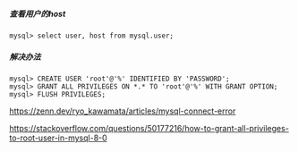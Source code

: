 ##### 查看用户的host

    mysql> select user, host from mysql.user;
    
##### 解决办法

    mysql> CREATE USER 'root'@'%' IDENTIFIED BY 'PASSWORD';
    mysql> GRANT ALL PRIVILEGES ON *.* TO 'root'@'%' WITH GRANT OPTION;
    mysql> FLUSH PRIVILEGES;

https://zenn.dev/ryo_kawamata/articles/mysql-connect-error

https://stackoverflow.com/questions/50177216/how-to-grant-all-privileges-to-root-user-in-mysql-8-0